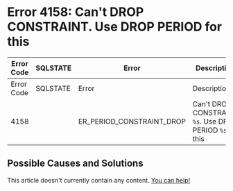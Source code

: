 
# Error 4158: Can't DROP CONSTRAINT. Use DROP PERIOD for this


| Error Code | SQLSTATE | Error | Description |
| --- | --- | --- | --- |
| Error Code | SQLSTATE | Error | Description |
| 4158 |  | ER_PERIOD_CONSTRAINT_DROP | Can't DROP CONSTRAINT `%s`. Use DROP PERIOD `%s` for this |




## Possible Causes and Solutions


This article doesn't currently contain any content. [You can help!](/kb/en/writing-and-editing-knowledge-base-articles/)

